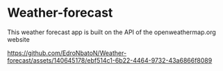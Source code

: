 # Weather-forecast
This weather forecast app is built on the API of the openweathermap.org website


https://github.com/EdroNbatoN/Weather-forecast/assets/140645178/ebf514c1-6b22-4464-9732-43a6866f8089


